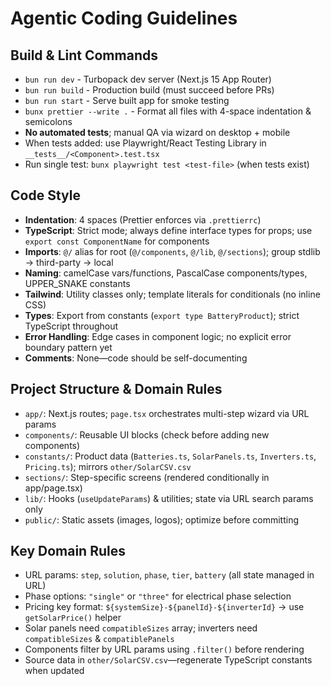 # Agentic Coding Guidelines

## Build & Lint Commands
- `bun run dev` - Turbopack dev server (Next.js 15 App Router)
- `bun run build` - Production build (must succeed before PRs)
- `bun run start` - Serve built app for smoke testing
- `bunx prettier --write .` - Format all files with 4-space indentation & semicolons
- **No automated tests**; manual QA via wizard on desktop + mobile
- When tests added: use Playwright/React Testing Library in `__tests__/<Component>.test.tsx`
- Run single test: `bunx playwright test <test-file>` (when tests exist)

## Code Style
- **Indentation**: 4 spaces (Prettier enforces via `.prettierrc`)
- **TypeScript**: Strict mode; always define interface types for props; use `export const ComponentName` for components
- **Imports**: `@/` alias for root (`@/components`, `@/lib`, `@/sections`); group stdlib → third-party → local
- **Naming**: camelCase vars/functions, PascalCase components/types, UPPER_SNAKE constants
- **Tailwind**: Utility classes only; template literals for conditionals (no inline CSS)
- **Types**: Export from constants (`export type BatteryProduct`); strict TypeScript throughout
- **Error Handling**: Edge cases in component logic; no explicit error boundary pattern yet
- **Comments**: None—code should be self-documenting

## Project Structure & Domain Rules
- `app/`: Next.js routes; `page.tsx` orchestrates multi-step wizard via URL params
- `components/`: Reusable UI blocks (check before adding new components)
- `constants/`: Product data (`Batteries.ts`, `SolarPanels.ts`, `Inverters.ts`, `Pricing.ts`); mirrors `other/SolarCSV.csv`
- `sections/`: Step-specific screens (rendered conditionally in app/page.tsx)
- `lib/`: Hooks (`useUpdateParams`) & utilities; state via URL search params only
- `public/`: Static assets (images, logos); optimize before committing

## Key Domain Rules
- URL params: `step`, `solution`, `phase`, `tier`, `battery` (all state managed in URL)
- Phase options: `"single"` or `"three"` for electrical phase selection
- Pricing key format: `${systemSize}-${panelId}-${inverterId}` → use `getSolarPrice()` helper
- Solar panels need `compatibleSizes` array; inverters need `compatibleSizes` & `compatiblePanels`
- Components filter by URL params using `.filter()` before rendering
- Source data in `other/SolarCSV.csv`—regenerate TypeScript constants when updated
